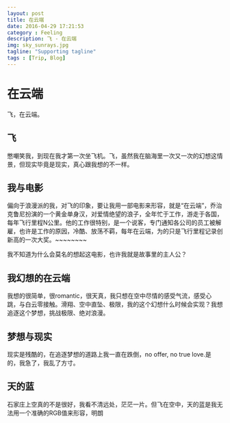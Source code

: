 ```yaml
---
layout: post
title: 在云端
date: 2016-04-29 17:21:53
category : Feeling
description: 飞 - 在云端
img: sky_sunrays.jpg
tagline: "Supporting tagline"
tags : [Trip, Blog]
---
```

# 在云端
飞，在云端。

## 飞
憋嘲笑我，到现在我才第一次坐飞机。飞，虽然我在脑海里一次又一次的幻想这情景，但现实毕竟是现实，真心跟我想的不一样。

## 我与电影
偏向于浪漫派的我，对飞的印象，要让我用一部电影来形容，就是“在云端”，乔治克鲁尼扮演的一个黄金单身汉，对爱情绝望的浪子，全年忙于工作，游走于各国，每年飞行里程N公里。他的工作很特别，是一个说客，专门通知各公司的员工被解雇，也许是工作的原因，冷酷、放荡不羁，每年在云端，为的只是飞行里程记录创新高的一次大奖。~~~~~~~~

我不知道为什么会莫名的想起这电影，也许我就是故事里的主人公？

## 我幻想的在云端
我想的很简单，很romantic，很天真，我只想在空中尽情的感受气流，感受心跳，与白云零接触。滑翔、空中直坠、极限，我的这个幻想什么时候会实现？我想追逐这个梦想，挑战极限、绝对浪漫。

## 梦想与现实
现实是残酷的，在追逐梦想的道路上我一直在跌倒，no offer, no true love.是的，我急了，我乱了方寸。

## 天的蓝
石家庄上空真的不是很好，我看不清远处，茫茫一片。但飞在空中，天的蓝是我无法用一个准确的RGB值来形容，明朗
